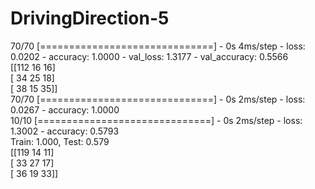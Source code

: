 # DrivingDirection-5

70/70 [==============================] - 0s 4ms/step - loss: 0.0202 - accuracy: 1.0000 - val_loss: 1.3177 - val_accuracy: 0.5566  <br>
[[112  16  16]     <br>
 [ 34  25  18]     <br>
 [ 38  15  35]]    <br> 
70/70 [==============================] - 0s 2ms/step - loss: 0.0267 - accuracy: 1.0000    <br>
10/10 [==============================] - 0s 2ms/step - loss: 1.3002 - accuracy: 0.5793    <br>
Train: 1.000, Test: 0.579          <br>
[[119  14  11]                     <br>
 [ 33  27  17]                     <br>
 [ 36  19  33]]                    <br>
 

